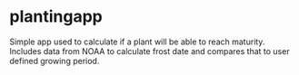 # plantingapp

Simple app used to calculate if a plant will be able to reach maturity.
Includes data from NOAA to calculate frost date and compares that to user defined growing period.
